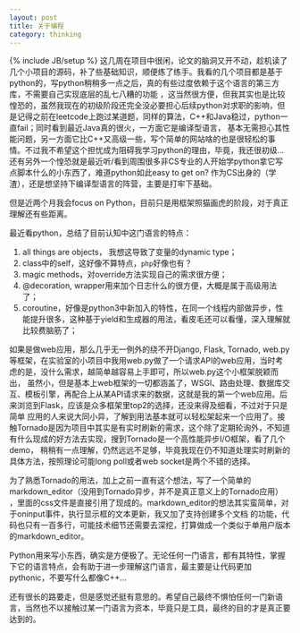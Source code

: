 ```yaml
---
layout: post
title: 关于编程
category: thinking
---
```

{% include JB/setup %}
这几周在项目中很闲，论文的脑洞又开不动，趁机读了几个小项目的源码，补了些基础知识，顺便练了练手。我看的几个项目都是基于python的，写python稍稍多一点之后，真的有些过度依赖于这个语言的第三方库，不需要自己实现底层的乱七八糟的功能
，这当然很方便，但我其实也是比较惶恐的，虽然我现在的初级阶段还完全没必要担心后续python对求职的影响，但是记得之前在leetcode上跑过某道题，同样的算法，C++和Java稳过，python一直fail；同时看到最近Java真的很火，一方面它是编译型语言，
基本无需担心其性能问题，另一方面它比C++又高级一些，写个简单的网站啥的也是很轻松的事情。不过我不希望这个担忧成为阻碍我学习python的理由，毕竟，我还很初级...还有另外一个惶恐就是最近听/看到周围很多非CS专业的人开始学python拿它写点脚本什么的小东西了，难道python如此easy to get on? 作为CS出身的（学渣），还是想坚持下编译型语言的阵营，主要是打牢下基础。

但是近两个月我会focus on Python，目前只是用框架照猫画虎的阶段，对于真正理解还有些距离。

最近看python，总结了目前认知中这门语言的特点：
1. all things are objects， 我想这导致了变量的dynamic type；
2. class中的self，这好像不算特点，`php`好像也有？
3. magic methods，对override方法实现自己的需求很方便；
4. @decoration, wrapper用来加个日志什么的很方便，大概是属于高级用法了；
5. coroutine，好像是python3中新加入的特性，在同一个线程内部做异步，性能提升很多，这种基于yield和生成器的用法，看皮毛还可以看懂，深入理解就比较费脑筋了；

如果是做web应用，那么几乎无一例外的绕不开Django, Flask, Tornado, web.py等框架，在实验室的小项目中我用web.py做了一个请求API的web应用，当时考虑的是，没什么需求，越简单越容易上手即可，所以web.py这个小框架脱颖而出，
虽然小，但是基本上web框架的一切都涵盖了，WSGI、路由处理、数据库交互、模板引擎，再配合上从某API请求来的数据，这就是我的第一个web应用。后来浏览到Flask，应该是众多框架里top2的选择，还没来得及细看，不过对于只是简单
应用的人来说大同小异，了解到用法基本就可以轻松架起来一个应用了。接触Tornado是因为项目中其实是有实时刷新的需求，这个除了定期轮询外，不知道有什么现成的好方法去实现，搜到Tornado是一个高性能异步I/O框架，看了几个demo，
稍稍有一点理解，仍然远远不足够，毕竟我现在仍不知道处理实时刷新的具体方法，按照理论可能long poll或者web socket是两个不错的选择。

为了熟悉Tornado的用法，加上之前一直有这个想法，写了一个简单的markdown_editor（没用到Tornado异步，并不是真正意义上的Tornado应用）
，里面的css文件是直接引用了现成的。markdown_editor的想法其实蛮简单，对于oninput事件，执行显示框的文本更新，我又加了支持创建多个文档
的功能，代码也只有一百多行，可能技术细节还需要去深挖，打算做成一个类似于单用户版本的markdown_editor。

Python用来写小东西，确实是方便极了。无论任何一门语言，都有其特性，掌握下它的语言特点，会有助于进一步理解这门语言，最主要是让代码更加pythonic，不要写什么都像C++...

还有很长的路要走，但是感觉还挺有意思的。希望自己最终不惧怕任何一门新语言，当然也不以接触过某一门语言为资本，毕竟只是工具，最终的目的才是真正要达到的。
